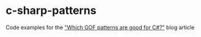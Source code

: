 # c-sharp-patterns
Code examples for the <a href='https://sergiiintech.blogspot.com/2023/05/hello-c-fans-in-this-article-i-will.html'>"Which GOF patterns are good for C#?"</a> blog article
